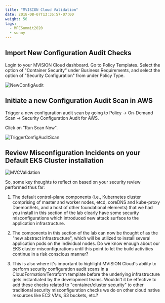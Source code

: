 ```yaml
---
title: "MVISION Cloud Validation"
date: 2018-08-07T13:36:57-07:00
weight: 50
tags:
  - MFESummit2020
  - sunny
---
```


## Import New Configuration Audit Checks  

Login to your MVISION Cloud dashboard. Go to Policy Templates. Select the option of "Container Security" under Business Requirements, and select the option of "Security Configuration" from under Policy Type.


![NewConfigAudit](/images/mfe/Capture_PolicyTemplates.JPG?classes=border,shadow)


## Initiate a new Configuration Audit Scan in AWS

Trigger a new configuration audit scan by going to Policy -> On-Demand Scan -> Security Configuration Audit for AWS.

Click on "Run Scan Now". 


![TriggerConfigAuditScan](/images/mfe/Capture_TriggerConfigAuditScan.JPG?classes=border,shadow)



## Review Misconfiguration Incidents on your Default EKS Cluster installation 

![MVCValidation](/images/mfe/Capture_Violations.JPG?classes=border,shadow)


So, some key thoughts to reflect on based on your security review performed thus far:

1. The default control-plane components (i.e., Kubernetes cluster comprising of master and worker nodes, etcd, coreDNS and kube-proxy DaemonSets, and a host of other foundational elements) that we had you install in this section of the lab clearly have some security misconfigurations which introduced new attack surface to the application infrastructure.

2. The components in this section of the lab can now be thought of as the "new abstract infrastructure", which will be utilized to install several application pods on the individual nodes. Do we know enough about our EKS cluster misconfigurations until this point to let the build activities continue in a risk conscious manner?  

3. This is also where it's important to highlight MVISION Cloud's ability to perform security configuration audit scans in a CloudFormation/Terraform template before the underlying infrastructure gets instantiated by the development teams. Wouldn't it be effective to add these checks related to "container/cluster security" to other traditional security misconfiguration checks we do on other cloud native resources like EC2 VMs, S3 buckets, etc.?
